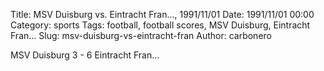 Title: MSV Duisburg vs. Eintracht Fran…, 1991/11/01
Date: 1991/11/01 00:00
Category: sports
Tags: football, football scores, MSV Duisburg, Eintracht Fran…
Slug: msv-duisburg-vs-eintracht-fran
Author: carbonero


MSV Duisburg 3 - 6 Eintracht Fran…
